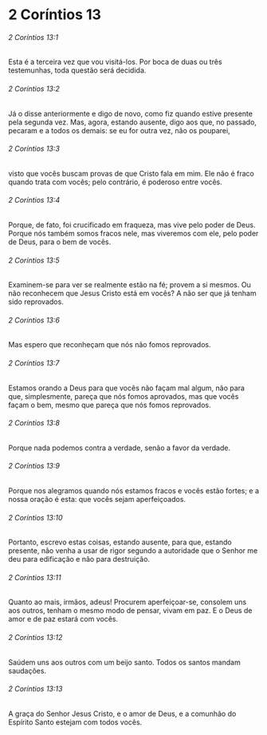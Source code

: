 # 2 Coríntios 13

###### 2 Coríntios 13:1

Esta é a terceira vez que vou visitá-los. Por boca de duas ou três testemunhas, toda questão será decidida.

###### 2 Coríntios 13:2

Já o disse anteriormente e digo de novo, como fiz quando estive presente pela segunda vez. Mas, agora, estando ausente, digo aos que, no passado, pecaram e a todos os demais: se eu for outra vez, não os pouparei,

###### 2 Coríntios 13:3

visto que vocês buscam provas de que Cristo fala em mim. Ele não é fraco quando trata com vocês; pelo contrário, é poderoso entre vocês.

###### 2 Coríntios 13:4

Porque, de fato, foi crucificado em fraqueza, mas vive pelo poder de Deus. Porque nós também somos fracos nele, mas viveremos com ele, pelo poder de Deus, para o bem de vocês.

###### 2 Coríntios 13:5

Examinem-se para ver se realmente estão na fé; provem a si mesmos. Ou não reconhecem que Jesus Cristo está em vocês? A não ser que já tenham sido reprovados.

###### 2 Coríntios 13:6

Mas espero que reconheçam que nós não fomos reprovados.

###### 2 Coríntios 13:7

Estamos orando a Deus para que vocês não façam mal algum, não para que, simplesmente, pareça que nós fomos aprovados, mas que vocês façam o bem, mesmo que pareça que nós fomos reprovados.

###### 2 Coríntios 13:8

Porque nada podemos contra a verdade, senão a favor da verdade.

###### 2 Coríntios 13:9

Porque nos alegramos quando nós estamos fracos e vocês estão fortes; e a nossa oração é esta: que vocês sejam aperfeiçoados.

###### 2 Coríntios 13:10

Portanto, escrevo estas coisas, estando ausente, para que, estando presente, não venha a usar de rigor segundo a autoridade que o Senhor me deu para edificação e não para destruição.

###### 2 Coríntios 13:11

Quanto ao mais, irmãos, adeus! Procurem aperfeiçoar-se, consolem uns aos outros, tenham o mesmo modo de pensar, vivam em paz. E o Deus de amor e de paz estará com vocês.

###### 2 Coríntios 13:12

Saúdem uns aos outros com um beijo santo. Todos os santos mandam saudações.

###### 2 Coríntios 13:13

A graça do Senhor Jesus Cristo, e o amor de Deus, e a comunhão do Espírito Santo estejam com todos vocês.

